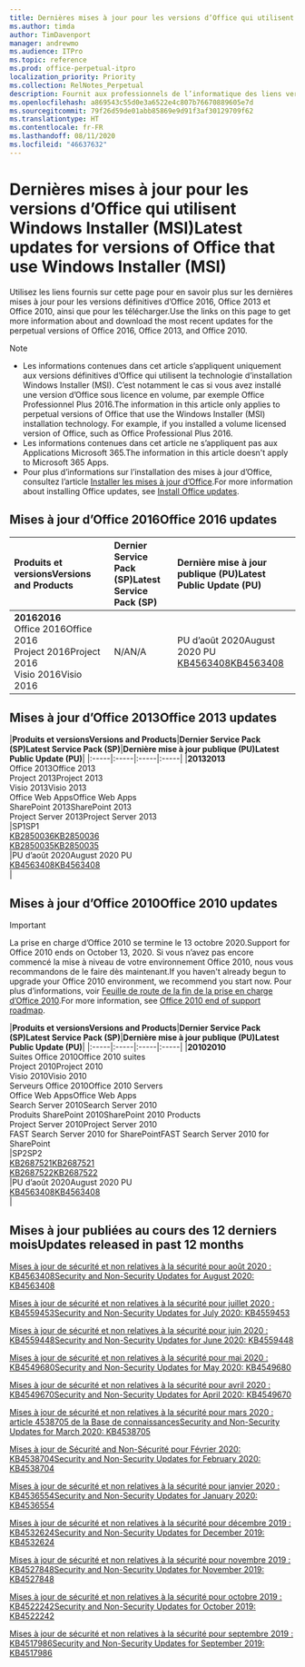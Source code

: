 ```yaml
---
title: Dernières mises à jour pour les versions d’Office qui utilisent Windows Installer (MSI)
ms.author: timda
author: TimDavenport
manager: andrewmo
ms.audience: ITPro
ms.topic: reference
ms.prod: office-perpetual-itpro
localization_priority: Priority
ms.collection: RelNotes_Perpetual
description: Fournit aux professionnels de l’informatique des liens vers les dernières informations sur les mises à jour pour les versions définitives d’Office 2016, Office 2013 et Office 2010
ms.openlocfilehash: a869543c55d0e3a6522e4c807b76670889605e7d
ms.sourcegitcommit: 79f26d59de01abb85869e9d91f3af30129709f62
ms.translationtype: HT
ms.contentlocale: fr-FR
ms.lasthandoff: 08/11/2020
ms.locfileid: "46637632"
---
```

# <a name="latest-updates-for-versions-of-office-that-use-windows-installer-msi"></a><span data-ttu-id="e4ee7-103">Dernières mises à jour pour les versions d’Office qui utilisent Windows Installer (MSI)</span><span class="sxs-lookup"><span data-stu-id="e4ee7-103">Latest updates for versions of Office that use Windows Installer (MSI)</span></span>

<span data-ttu-id="e4ee7-104">Utilisez les liens fournis sur cette page pour en savoir plus sur les dernières mises à jour pour les versions définitives d’Office 2016, Office 2013 et Office 2010, ainsi que pour les télécharger.</span><span class="sxs-lookup"><span data-stu-id="e4ee7-104">Use the links on this page to get more information about and download the most recent updates for the perpetual versions of Office 2016, Office 2013, and Office 2010.</span></span>
  
 
> [!NOTE]
> - <span data-ttu-id="e4ee7-p101">Les informations contenues dans cet article s’appliquent uniquement aux versions définitives d’Office qui utilisent la technologie d’installation Windows Installer (MSI). C’est notamment le cas si vous avez installé une version d’Office sous licence en volume, par exemple Office Professionnel Plus 2016.</span><span class="sxs-lookup"><span data-stu-id="e4ee7-p101">The information in this article only applies to perpetual versions of Office that use the Windows Installer (MSI) installation technology. For example, if you installed a volume licensed version of Office, such as Office Professional Plus 2016.</span></span>
> - <span data-ttu-id="e4ee7-107">Les informations contenues dans cet article ne s’appliquent pas aux Applications Microsoft 365.</span><span class="sxs-lookup"><span data-stu-id="e4ee7-107">The information in this article doesn't apply to Microsoft 365 Apps.</span></span>
> - <span data-ttu-id="e4ee7-108">Pour plus d’informations sur l’installation des mises à jour d’Office, consultez l’article [Installer les mises à jour d’Office](https://support.office.com/article/2ab296f3-7f03-43a2-8e50-46de917611c5).</span><span class="sxs-lookup"><span data-stu-id="e4ee7-108">For more information about installing Office updates, see [Install Office updates](https://support.office.com/article/2ab296f3-7f03-43a2-8e50-46de917611c5).</span></span> 


## <a name="office-2016-updates"></a><span data-ttu-id="e4ee7-109">Mises à jour d’Office 2016</span><span class="sxs-lookup"><span data-stu-id="e4ee7-109">Office 2016 updates</span></span>

|<span data-ttu-id="e4ee7-110">**Produits et versions**</span><span class="sxs-lookup"><span data-stu-id="e4ee7-110">**Versions and Products**</span></span>|<span data-ttu-id="e4ee7-111">**Dernier Service Pack (SP)**</span><span class="sxs-lookup"><span data-stu-id="e4ee7-111">**Latest Service Pack (SP)**</span></span>|<span data-ttu-id="e4ee7-112">**Dernière mise à jour publique (PU)**</span><span class="sxs-lookup"><span data-stu-id="e4ee7-112">**Latest Public Update (PU)**</span></span>|
|:-----|:-----|:-----|
|<span data-ttu-id="e4ee7-113">**2016**</span><span class="sxs-lookup"><span data-stu-id="e4ee7-113">**2016**</span></span> <br/> <span data-ttu-id="e4ee7-114">Office 2016</span><span class="sxs-lookup"><span data-stu-id="e4ee7-114">Office 2016</span></span>  <br/> <span data-ttu-id="e4ee7-115">Project 2016</span><span class="sxs-lookup"><span data-stu-id="e4ee7-115">Project 2016</span></span>  <br/> <span data-ttu-id="e4ee7-116">Visio 2016</span><span class="sxs-lookup"><span data-stu-id="e4ee7-116">Visio 2016</span></span>  <br/> |<span data-ttu-id="e4ee7-117">N/A</span><span class="sxs-lookup"><span data-stu-id="e4ee7-117">N/A</span></span>  <br/> |<span data-ttu-id="e4ee7-118">PU d’août 2020</span><span class="sxs-lookup"><span data-stu-id="e4ee7-118">August 2020 PU</span></span>  <br/> [<span data-ttu-id="e4ee7-119">KB4563408</span><span class="sxs-lookup"><span data-stu-id="e4ee7-119">KB4563408</span></span>](https://support.microsoft.com/help/4563408) <br/> |
   
## <a name="office-2013-updates"></a><span data-ttu-id="e4ee7-120">Mises à jour d’Office 2013</span><span class="sxs-lookup"><span data-stu-id="e4ee7-120">Office 2013 updates</span></span>

|<span data-ttu-id="e4ee7-121">**Produits et versions**</span><span class="sxs-lookup"><span data-stu-id="e4ee7-121">**Versions and Products**</span></span>|<span data-ttu-id="e4ee7-122">**Dernier Service Pack (SP)**</span><span class="sxs-lookup"><span data-stu-id="e4ee7-122">**Latest Service Pack (SP)**</span></span>|<span data-ttu-id="e4ee7-123">**Dernière mise à jour publique (PU)**</span><span class="sxs-lookup"><span data-stu-id="e4ee7-123">**Latest Public Update (PU)**</span></span>|
|:-----|:-----|:-----|:-----|
|<span data-ttu-id="e4ee7-124">**2013**</span><span class="sxs-lookup"><span data-stu-id="e4ee7-124">**2013**</span></span> <br/> <span data-ttu-id="e4ee7-125">Office 2013</span><span class="sxs-lookup"><span data-stu-id="e4ee7-125">Office 2013</span></span>  <br/> <span data-ttu-id="e4ee7-126">Project 2013</span><span class="sxs-lookup"><span data-stu-id="e4ee7-126">Project 2013</span></span>  <br/> <span data-ttu-id="e4ee7-127">Visio 2013</span><span class="sxs-lookup"><span data-stu-id="e4ee7-127">Visio 2013</span></span>  <br/> <span data-ttu-id="e4ee7-128">Office Web Apps</span><span class="sxs-lookup"><span data-stu-id="e4ee7-128">Office Web Apps</span></span>  <br/> <span data-ttu-id="e4ee7-129">SharePoint 2013</span><span class="sxs-lookup"><span data-stu-id="e4ee7-129">SharePoint 2013</span></span>  <br/> <span data-ttu-id="e4ee7-130">Project Server 2013</span><span class="sxs-lookup"><span data-stu-id="e4ee7-130">Project Server 2013</span></span>  <br/> |<span data-ttu-id="e4ee7-131">SP1</span><span class="sxs-lookup"><span data-stu-id="e4ee7-131">SP1</span></span> <br/> [<span data-ttu-id="e4ee7-132">KB2850036</span><span class="sxs-lookup"><span data-stu-id="e4ee7-132">KB2850036</span></span>](https://support.microsoft.com/kb/2850036) <br/>[<span data-ttu-id="e4ee7-133">KB2850035</span><span class="sxs-lookup"><span data-stu-id="e4ee7-133">KB2850035</span></span>](https://support.microsoft.com/kb/2850035) <br/> |<span data-ttu-id="e4ee7-134">PU d’août 2020</span><span class="sxs-lookup"><span data-stu-id="e4ee7-134">August 2020 PU</span></span>  <br/> [<span data-ttu-id="e4ee7-135">KB4563408</span><span class="sxs-lookup"><span data-stu-id="e4ee7-135">KB4563408</span></span>](https://support.microsoft.com/help/4563408) <br/> |
   
## <a name="office-2010-updates"></a><span data-ttu-id="e4ee7-136">Mises à jour d’Office 2010</span><span class="sxs-lookup"><span data-stu-id="e4ee7-136">Office 2010 updates</span></span>
> [!IMPORTANT]
> <span data-ttu-id="e4ee7-137">La prise en charge d’Office 2010 se termine le 13 octobre 2020.</span><span class="sxs-lookup"><span data-stu-id="e4ee7-137">Support for Office 2010 ends on October 13, 2020.</span></span> <span data-ttu-id="e4ee7-138">Si vous n’avez pas encore commencé la mise à niveau de votre environnement Office 2010, nous vous recommandons de le faire dès maintenant.</span><span class="sxs-lookup"><span data-stu-id="e4ee7-138">If you haven't already begun to upgrade your Office 2010 environment, we recommend you start now.</span></span> <span data-ttu-id="e4ee7-139">Pour plus d’informations, voir [Feuille de route de la fin de la prise en charge d’Office 2010](https://docs.microsoft.com/DeployOffice/office-2010-end-support-roadmap).</span><span class="sxs-lookup"><span data-stu-id="e4ee7-139">For more information, see [Office 2010 end of support roadmap](https://docs.microsoft.com/DeployOffice/office-2010-end-support-roadmap).</span></span> 

|<span data-ttu-id="e4ee7-140">**Produits et versions**</span><span class="sxs-lookup"><span data-stu-id="e4ee7-140">**Versions and Products**</span></span>|<span data-ttu-id="e4ee7-141">**Dernier Service Pack (SP)**</span><span class="sxs-lookup"><span data-stu-id="e4ee7-141">**Latest Service Pack (SP)**</span></span>|<span data-ttu-id="e4ee7-142">**Dernière mise à jour publique (PU)**</span><span class="sxs-lookup"><span data-stu-id="e4ee7-142">**Latest Public Update (PU)**</span></span>|
|:-----|:-----|:-----|:-----|
|<span data-ttu-id="e4ee7-143">**2010**</span><span class="sxs-lookup"><span data-stu-id="e4ee7-143">**2010**</span></span> <br/> <span data-ttu-id="e4ee7-144">Suites Office 2010</span><span class="sxs-lookup"><span data-stu-id="e4ee7-144">Office 2010 suites</span></span>  <br/> <span data-ttu-id="e4ee7-145">Project 2010</span><span class="sxs-lookup"><span data-stu-id="e4ee7-145">Project 2010</span></span>  <br/> <span data-ttu-id="e4ee7-146">Visio 2010</span><span class="sxs-lookup"><span data-stu-id="e4ee7-146">Visio 2010</span></span>  <br/> <span data-ttu-id="e4ee7-147">Serveurs Office 2010</span><span class="sxs-lookup"><span data-stu-id="e4ee7-147">Office 2010 Servers</span></span>  <br/> <span data-ttu-id="e4ee7-148">Office Web Apps</span><span class="sxs-lookup"><span data-stu-id="e4ee7-148">Office Web Apps</span></span>  <br/> <span data-ttu-id="e4ee7-149">Search Server 2010</span><span class="sxs-lookup"><span data-stu-id="e4ee7-149">Search Server 2010</span></span>  <br/> <span data-ttu-id="e4ee7-150">Produits SharePoint 2010</span><span class="sxs-lookup"><span data-stu-id="e4ee7-150">SharePoint 2010 Products</span></span>  <br/> <span data-ttu-id="e4ee7-151">Project Server 2010</span><span class="sxs-lookup"><span data-stu-id="e4ee7-151">Project Server 2010</span></span>  <br/> <span data-ttu-id="e4ee7-152">FAST Search Server 2010 for SharePoint</span><span class="sxs-lookup"><span data-stu-id="e4ee7-152">FAST Search Server 2010 for SharePoint</span></span>  <br/> |<span data-ttu-id="e4ee7-153">SP2</span><span class="sxs-lookup"><span data-stu-id="e4ee7-153">SP2</span></span> <br/>[<span data-ttu-id="e4ee7-154">KB2687521</span><span class="sxs-lookup"><span data-stu-id="e4ee7-154">KB2687521</span></span>](https://support.microsoft.com/kb/2687521) <br/> [<span data-ttu-id="e4ee7-155">KB2687522</span><span class="sxs-lookup"><span data-stu-id="e4ee7-155">KB2687522</span></span>](https://support.microsoft.com/kb/2687522) <br/> |<span data-ttu-id="e4ee7-156">PU d’août 2020</span><span class="sxs-lookup"><span data-stu-id="e4ee7-156">August 2020 PU</span></span>  <br/> [<span data-ttu-id="e4ee7-157">KB4563408</span><span class="sxs-lookup"><span data-stu-id="e4ee7-157">KB4563408</span></span>](https://support.microsoft.com/help/4563408) <br/>|
   

   
## <a name="updates-released-in-past-12-months"></a><span data-ttu-id="e4ee7-158">Mises à jour publiées au cours des 12 derniers mois</span><span class="sxs-lookup"><span data-stu-id="e4ee7-158">Updates released in past 12 months</span></span>
[<span data-ttu-id="e4ee7-159">Mises à jour de sécurité et non relatives à la sécurité pour août 2020 : KB4563408</span><span class="sxs-lookup"><span data-stu-id="e4ee7-159">Security and Non-Security Updates for August 2020: KB4563408</span></span>](https://support.microsoft.com/help/4563408)

[<span data-ttu-id="e4ee7-160">Mises à jour de sécurité et non relatives à la sécurité pour juillet 2020 : KB4559453</span><span class="sxs-lookup"><span data-stu-id="e4ee7-160">Security and Non-Security Updates for July 2020: KB4559453</span></span>](https://support.microsoft.com/help/4559453)

[<span data-ttu-id="e4ee7-161">Mises à jour de sécurité et non relatives à la sécurité pour juin 2020 : KB4559448</span><span class="sxs-lookup"><span data-stu-id="e4ee7-161">Security and Non-Security Updates for June 2020: KB4559448</span></span>](https://support.microsoft.com/help/4559448)

[<span data-ttu-id="e4ee7-162">Mises à jour de sécurité et non relatives à la sécurité pour mai 2020 : KB4549680</span><span class="sxs-lookup"><span data-stu-id="e4ee7-162">Security and Non-Security Updates for May 2020: KB4549680</span></span>](https://support.microsoft.com/help/4549680)

[<span data-ttu-id="e4ee7-163">Mises à jour de sécurité et non relatives à la sécurité pour avril 2020 : KB4549670</span><span class="sxs-lookup"><span data-stu-id="e4ee7-163">Security and Non-Security Updates for April 2020: KB4549670</span></span>](https://support.microsoft.com/help/4549670)

[<span data-ttu-id="e4ee7-164">Mises à jour de sécurité et non relatives à la sécurité pour mars 2020 : article 4538705 de la Base de connaissances</span><span class="sxs-lookup"><span data-stu-id="e4ee7-164">Security and Non-Security Updates for March 2020: KB4538705</span></span>](https://support.microsoft.com/help/4538705)

[<span data-ttu-id="e4ee7-165">Mises à jour de Sécurité and Non-Sécurité pour Février 2020: KB4538704</span><span class="sxs-lookup"><span data-stu-id="e4ee7-165">Security and Non-Security Updates for February 2020: KB4538704</span></span>](https://support.microsoft.com/help/4538704)

[<span data-ttu-id="e4ee7-166">Mises à jour de sécurité et non relatives à la sécurité pour janvier 2020 : KB4536554</span><span class="sxs-lookup"><span data-stu-id="e4ee7-166">Security and Non-Security Updates for January 2020: KB4536554</span></span>](https://support.microsoft.com/help/4536554)

[<span data-ttu-id="e4ee7-167">Mises à jour de sécurité et non relatives à la sécurité pour décembre 2019 : KB4532624</span><span class="sxs-lookup"><span data-stu-id="e4ee7-167">Security and Non-Security Updates for December 2019: KB4532624</span></span>](https://support.microsoft.com/help/4532624)

[<span data-ttu-id="e4ee7-168">Mises à jour de sécurité et non relatives à la sécurité pour novembre 2019 : KB4527848</span><span class="sxs-lookup"><span data-stu-id="e4ee7-168">Security and Non-Security Updates for November 2019: KB4527848</span></span>](https://support.microsoft.com/help/4527848)

[<span data-ttu-id="e4ee7-169">Mises à jour de sécurité et non relatives à la sécurité pour octobre 2019 : KB4522242</span><span class="sxs-lookup"><span data-stu-id="e4ee7-169">Security and Non-Security Updates for October 2019: KB4522242</span></span>](https://support.microsoft.com/help/4522242)

[<span data-ttu-id="e4ee7-170">Mises à jour de sécurité et non relatives à la sécurité pour septembre 2019 : KB4517986</span><span class="sxs-lookup"><span data-stu-id="e4ee7-170">Security and Non-Security Updates for September 2019: KB4517986</span></span>](https://support.microsoft.com/help/4517986 )



</br>